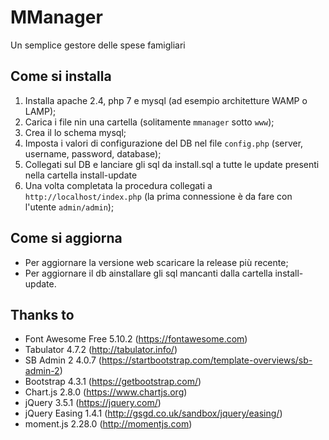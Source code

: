 # MManager
Un semplice gestore delle spese famigliari

## Come si installa
1. Installa apache 2.4, php 7 e mysql (ad esempio architetture WAMP o LAMP);
2. Carica i file nin una cartella (solitamente `mmanager` sotto `www`);
3. Crea il lo schema mysql;
4. Imposta i valori di configurazione del DB nel file `config.php` (server, username, password, database);
5. Collegati sul DB e lanciare gli sql da install.sql a tutte le update presenti nella cartella install-update
6. Una volta completata la procedura collegati a `http://localhost/index.php` (la prima connessione è da fare con l'utente `admin/admin`);

## Come si aggiorna
- Per aggiornare la versione web scaricare la release più recente;
- Per aggiornare il db ainstallare gli sql mancanti dalla cartella install-update.

## Thanks to
- Font Awesome Free 5.10.2 (https://fontawesome.com)
- Tabulator 4.7.2 (http://tabulator.info/)
- SB Admin 2 4.0.7 (https://startbootstrap.com/template-overviews/sb-admin-2)
- Bootstrap 4.3.1 (https://getbootstrap.com/)
- Chart.js 2.8.0 (https://www.chartjs.org)
- jQuery 3.5.1 (https://jquery.com/)
- jQuery Easing 1.4.1 (http://gsgd.co.uk/sandbox/jquery/easing/)
- moment.js 2.28.0 (http://momentjs.com)